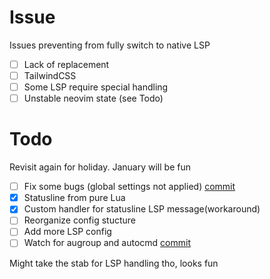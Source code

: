 # Issue
Issues preventing from fully switch to native LSP

 - [ ] Lack of replacement
  - [ ] TailwindCSS
 - [ ] Some LSP require special handling
 - [ ] Unstable neovim state (see Todo)

# Todo 
Revisit again for holiday. January will be fun

 - [ ] Fix some bugs (global settings not applied) [commit](https://github.com/neovim/neovim/pull/13479)
 - [x] Statusline from pure Lua
 - [x] Custom handler for statusline LSP message(workaround)
 - [ ] Reorganize config stucture
 - [ ] Add more LSP config
 - [ ] Watch for augroup and autocmd [commit](https://github.com/neovim/neovim/pull/12378)

Might take the stab for LSP handling tho, looks fun
